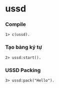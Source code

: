 # ussd
### Compile
```
1> c(ussd).
```
### Tạo bảng ký tự
```
2> ussd:start().
```
### USSD Packing
```
3> ussd:pack("Hello").
```

